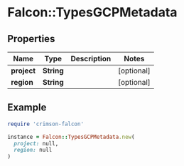 # Falcon::TypesGCPMetadata

## Properties

| Name | Type | Description | Notes |
| ---- | ---- | ----------- | ----- |
| **project** | **String** |  | [optional] |
| **region** | **String** |  | [optional] |

## Example

```ruby
require 'crimson-falcon'

instance = Falcon::TypesGCPMetadata.new(
  project: null,
  region: null
)
```

